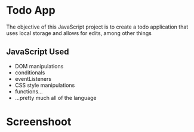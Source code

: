 # Todo App
The objective of this JavaScript project is to create a todo application that uses local storage and allows for edits, among other things
## JavaScript Used
* DOM manipulations
* conditionals
* eventListeners
* CSS style manipulations
* functions…
* …pretty much all of the language
# Screenshoot
